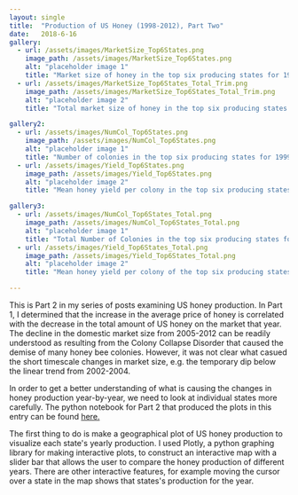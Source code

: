 ```yaml
---
layout: single
title:  "Production of US Honey (1998-2012), Part Two"
date:   2018-6-16
gallery:
  - url: /assets/images/MarketSize_Top6States.png
    image_path: /assets/images/MarketSize_Top6States.png
    alt: "placeholder image 1"
    title: "Market size of honey in the top six producing states for 1999-2012"
  - url: /assets/images/MarketSize_Top6States_Total_Trim.png
    image_path: /assets/images/MarketSize_Top6States_Total_Trim.png
    alt: "placeholder image 2"
    title: "Total market size of honey in the top six producing states for 1999-2012"

gallery2:
  - url: /assets/images/NumCol_Top6States.png
    image_path: /assets/images/NumCol_Top6States.png
    alt: "placeholder image 1"
    title: "Number of colonies in the top six producing states for 1999-2012"
  - url: /assets/images/Yield_Top6States.png
    image_path: /assets/images/Yield_Top6States.png
    alt: "placeholder image 2"
    title: "Mean honey yield per colony in the top six producing states for 1999-2012" 

gallery3:
  - url: /assets/images/NumCol_Top6States_Total.png
    image_path: /assets/images/NumCol_Top6States_Total.png
    alt: "placeholder image 1"
    title: "Total Number of Colonies in the top six producing states for 1999-2012"
  - url: /assets/images/Yield_Top6States_Total.png
    image_path: /assets/images/Yield_Top6States_Total.png
    alt: "placeholder image 2"
    title: "Mean honey yield per colony of the top six producing states for 1999-2012" 

---
```


This is Part 2 in my series of posts examining US honey production. In Part 1, I
determined that the increase in the average price of honey is correlated with the
decrease in the total amount of US honey on the market that year. The decline in the
domestic market size from 2005-2012 can be readily understood as resulting from the
Colony Collapse Disorder that caused the demise of many honey bee colonies. However,
it was not clear what casued the short timescale changes in market size, e.g. the
temporary dip below the linear trend from 2002-2004.

In order to get a better understanding of what is causing the changes in honey
production year-by-year, we need to look at individual states more carefully. The
python notebook for Part 2 that produced the plots in this entry can be found [here.](https://github.com/brandonbozek/blog_code)


  The first thing to do is make a geographical plot of US honey production to
visualize each state's yearly production. I used Plotly, a python graphing library
for making interactive plots, to construct an interactive map with a slider bar that
allows the user to compare the honey production of different years. There are other
interactive features, for example moving the cursor over a state in the map shows that
states's production for the year.

<script src="https://cdn.plot.ly/plotly-latest.min.js"></script>
<div id="82570226-57bd-460b-aaa1-da40427f77e7" style="height: 100%; width: 100%;" class="plotly-graph-div"></div><script type="text/javascript">window.PLOTLYENV=window.PLOTLYENV || {};window.PLOTLYENV.BASE_URL="https://plot.ly";Plotly.newPlot("82570226-57bd-460b-aaa1-da40427f77e7", [{"name": 1998, "colorscale": "YIOrRd", "type": "choropleth", "locations": ["AL", "AZ", "AR", "CA", "CO", "FL", "GA", "HI", "ID", "IL", "IN", "IA", "KS", "KY", "LA", "ME", "MD", "MI", "MN", "MS", "MO", "MT", "NE", "NV", "NJ", "NM", "NY", "NC", "ND", "OH", "OK", "OR", "PA", "SD", "TN", "TX", "UT", "VT", "VA", "WA", "WV", "WI", "WY"], "colorbar": {"title": "Honey Production in Pounds"}, "visible": true, "marker": {"line": {"color": "rgb(255,255,255)", "width": 2}}, "z": [1136000.0, 3300000.0, 3445000.0, 37350000.0, 1944000.0, 22540000.0, 4200000.0, 944000.0, 6000000.0, 639000.0, 828000.0, 3900000.0, 736000.0, 150000.0, 4551000.0, 260000.0, 308000.0, 6800000.0, 11060000.0, 1548000.0, 1518000.0, 14030000.0, 4480000.0, 460000.0, 539000.0, 770000.0, 5200000.0, 472000.0, 29440000.0, 1404000.0, 204000.0, 2250000.0, 1716000.0, 21375000.0, 448000.0, 7007000.0, 1740000.0, 384000.0, 296000.0, 2958000.0, 330000.0, 8099000.0, 2760000.0], "locationmode": "USA-states"}, {"name": 1999, "colorscale": "YIOrRd", "type": "choropleth", "locations": ["AL", "AZ", "AR", "CA", "CO", "FL", "GA", "HI", "ID", "IL", "IN", "IA", "KS", "KY", "LA", "ME", "MD", "MI", "MN", "MS", "MO", "MT", "NE", "NV", "NJ", "NM", "NY", "NC", "ND", "OH", "OK", "OR", "PA", "SD", "TN", "TX", "UT", "VT", "VA", "WA", "WV", "WI", "WY"], "colorbar": {"title": "Honey Production in Pounds"}, "visible": false, "marker": {"line": {"color": "rgb(255,255,255)", "width": 2}}, "z": [1156000.0, 3224000.0, 4628000.0, 27900000.0, 2052000.0, 23256000.0, 3315000.0, 640000.0, 5760000.0, 594000.0, 810000.0, 2600000.0, 871000.0, 150000.0, 5472000.0, 308000.0, 276000.0, 6205000.0, 11890000.0, 1314000.0, 1560000.0, 8540000.0, 4466000.0, 405000.0, 440000.0, 780000.0, 4830000.0, 414000.0, 26775000.0, 1480000.0, 270000.0, 2565000.0, 1680000.0, 23296000.0, 408000.0, 8748000.0, 1170000.0, 396000.0, 245000.0, 2600000.0, 234000.0, 6000000.0, 2664000.0], "locationmode": "USA-states"}, {"name": 2000, "colorscale": "YIOrRd", "type": "choropleth", "locations": ["AL", "AZ", "AR", "CA", "CO", "FL", "GA", "HI", "ID", "IL", "IN", "IA", "KS", "KY", "LA", "ME", "MD", "MI", "MN", "MS", "MO", "MT", "NE", "NV", "NJ", "NM", "NY", "NC", "ND", "OH", "OK", "OR", "PA", "SD", "TN", "TX", "UT", "VT", "VA", "WA", "WV", "WI", "WY"], "colorbar": {"title": "Honey Production in Pounds"}, "visible": false, "marker": {"line": {"color": "rgb(255,255,255)", "width": 2}}, "z": [1248000.0, 2360000.0, 4836000.0, 30800000.0, 1740000.0, 24360000.0, 3135000.0, 784000.0, 4700000.0, 488000.0, 520000.0, 2010000.0, 1020000.0, 192000.0, 4042000.0, 231000.0, 276000.0, 5400000.0, 13500000.0, 1224000.0, 1725000.0, 10912000.0, 4350000.0, 350000.0, 385000.0, 960000.0, 4640000.0, 539000.0, 34500000.0, 1170000.0, 245000.0, 2448000.0, 1125000.0, 28435000.0, 549000.0, 8295000.0, 984000.0, 413000.0, 294000.0, 2808000.0, 378000.0, 7560000.0, 3627000.0], "locationmode": "USA-states"}, {"name": 2001, "colorscale": "YIOrRd", "type": "choropleth", "locations": ["AL", "AZ", "AR", "CA", "CO", "FL", "GA", "HI", "ID", "IL", "IN", "IA", "KS", "KY", "LA", "ME", "MD", "MI", "MN", "MS", "MO", "MT", "NE", "NV", "NJ", "NM", "NY", "NC", "ND", "OH", "OK", "OR", "PA", "SC", "SD", "TN", "TX", "UT", "VT", "VA", "WA", "WV", "WI", "WY"], "colorbar": {"title": "Honey Production in Pounds"}, "visible": false, "marker": {"line": {"color": "rgb(255,255,255)", "width": 2}}, "z": [1022000.0, 2537000.0, 4900000.0, 28060000.0, 1430000.0, 22000000.0, 3135000.0, 696000.0, 4600000.0, 456000.0, 532000.0, 1683000.0, 663000.0, 312000.0, 4770000.0, 220000.0, 184000.0, 4560000.0, 10935000.0, 1122000.0, 1342000.0, 13872000.0, 2064000.0, 450000.0, 374000.0, 700000.0, 3710000.0, 572000.0, 26880000.0, 1458000.0, 188000.0, 1936000.0, 1482000.0, 280000.0, 15275000.0, 472000.0, 7663000.0, 874000.0, 567000.0, 468000.0, 2496000.0, 455000.0, 5427000.0, 2926000.0], "locationmode": "USA-states"}, {"name": 2002, "colorscale": "YIOrRd", "type": "choropleth", "locations": ["AL", "AZ", "AR", "CA", "CO", "FL", "GA", "HI", "ID", "IL", "IN", "IA", "KS", "KY", "LA", "ME", "MD", "MI", "MN", "MS", "MO", "MT", "NE", "NV", "NJ", "NM", "NY", "NC", "ND", "OH", "OK", "OR", "PA", "SC", "SD", "TN", "TX", "UT", "VT", "VA", "WA", "WV", "WI", "WY"], "colorbar": {"title": "Honey Production in Pounds"}, "visible": false, "marker": {"line": {"color": "rgb(255,255,255)", "width": 2}}, "z": [1032000.0, 2394000.0, 3960000.0, 23500000.0, 1440000.0, 20460000.0, 2600000.0, 952000.0, 5700000.0, 720000.0, 496000.0, 2310000.0, 884000.0, 270000.0, 4340000.0, 451000.0, 138000.0, 5544000.0, 8541000.0, 1404000.0, 900000.0, 8442000.0, 3225000.0, 558000.0, 440000.0, 484000.0, 5880000.0, 672000.0, 24000000.0, 1260000.0, 159000.0, 2107000.0, 1653000.0, 470000.0, 11475000.0, 488000.0, 7638000.0, 1298000.0, 623000.0, 304000.0, 2550000.0, 459000.0, 6650000.0, 2394000.0], "locationmode": "USA-states"}, {"name": 2003, "colorscale": "YIOrRd", "type": "choropleth", "locations": ["AL", "AZ", "AR", "CA", "CO", "FL", "GA", "HI", "ID", "IL", "IN", "IA", "KS", "KY", "LA", "ME", "MD", "MI", "MN", "MS", "MO", "MT", "NE", "NV", "NJ", "NM", "NY", "NC", "ND", "OH", "OK", "OR", "PA", "SC", "SD", "TN", "TX", "UT", "VT", "VA", "WA", "WV", "WI", "WY"], "colorbar": {"title": "Honey Production in Pounds"}, "visible": false, "marker": {"line": {"color": "rgb(255,255,255)", "width": 2}}, "z": [1066000.0, 2520000.0, 3000000.0, 32160000.0, 2064000.0, 14910000.0, 3380000.0, 798000.0, 4600000.0, 420000.0, 280000.0, 1888000.0, 912000.0, 240000.0, 3060000.0, 264000.0, 84000.0, 4810000.0, 9960000.0, 1449000.0, 901000.0, 9570000.0, 3330000.0, 384000.0, 190000.0, 246000.0, 4824000.0, 440000.0, 29580000.0, 750000.0, 141000.0, 2142000.0, 1350000.0, 280000.0, 15050000.0, 240000.0, 9380000.0, 1425000.0, 581000.0, 222000.0, 3248000.0, 376000.0, 5698000.0, 3159000.0], "locationmode": "USA-states"}, {"name": 2004, "colorscale": "YIOrRd", "type": "choropleth", "locations": ["AL", "AZ", "AR", "CA", "CO", "FL", "GA", "HI", "ID", "IL", "IN", "IA", "KS", "KY", "LA", "ME", "MI", "MN", "MS", "MO", "MT", "NE", "NV", "NJ", "NM", "NY", "NC", "ND", "OH", "OR", "PA", "SD", "TN", "TX", "UT", "VT", "VA", "WA", "WV", "WI", "WY"], "colorbar": {"title": "Honey Production in Pounds"}, "visible": false, "marker": {"line": {"color": "rgb(255,255,255)", "width": 2}}, "z": [1044000.0, 1760000.0, 2280000.0, 17550000.0, 1840000.0, 20090000.0, 3087000.0, 768000.0, 6300000.0, 385000.0, 413000.0, 2345000.0, 1120000.0, 280000.0, 3430000.0, 217000.0, 4355000.0, 10125000.0, 1170000.0, 656000.0, 10780000.0, 4539000.0, 770000.0, 324000.0, 352000.0, 4288000.0, 360000.0, 30420000.0, 928000.0, 2268000.0, 1620000.0, 22575000.0, 324000.0, 8816000.0, 1680000.0, 408000.0, 266000.0, 3528000.0, 495000.0, 5848000.0, 2925000.0], "locationmode": "USA-states"}, {"name": 2005, "colorscale": "YIOrRd", "type": "choropleth", "locations": ["AL", "AZ", "AR", "CA", "CO", "FL", "GA", "HI", "ID", "IL", "IN", "IA", "KS", "KY", "LA", "ME", "MI", "MN", "MS", "MO", "MT", "NE", "NV", "NJ", "NM", "NY", "NC", "ND", "OH", "OR", "PA", "SD", "TN", "TX", "UT", "VT", "VA", "WA", "WV", "WI", "WY"], "colorbar": {"title": "Honey Production in Pounds"}, "visible": false, "marker": {"line": {"color": "rgb(255,255,255)", "width": 2}}, "z": [858000.0, 1800000.0, 2484000.0, 30000000.0, 1960000.0, 13760000.0, 2891000.0, 1179000.0, 3515000.0, 680000.0, 512000.0, 2464000.0, 800000.0, 250000.0, 3395000.0, 208000.0, 4420000.0, 8880000.0, 1280000.0, 750000.0, 8710000.0, 2720000.0, 552000.0, 384000.0, 343000.0, 4307000.0, 540000.0, 33670000.0, 1035000.0, 1638000.0, 1568000.0, 17380000.0, 385000.0, 5964000.0, 1080000.0, 546000.0, 296000.0, 2805000.0, 408000.0, 5312000.0, 2240000.0], "locationmode": "USA-states"}, {"name": 2006, "colorscale": "YIOrRd", "type": "choropleth", "locations": ["AL", "AZ", "AR", "CA", "CO", "FL", "GA", "HI", "ID", "IL", "IN", "IA", "KS", "KY", "LA", "ME", "MI", "MN", "MS", "MO", "MT", "NE", "NV", "NJ", "NM", "NY", "NC", "ND", "OH", "OR", "PA", "SD", "TN", "TX", "UT", "VT", "VA", "WA", "WV", "WI", "WY"], "colorbar": {"title": "Honey Production in Pounds"}, "visible": false, "marker": {"line": {"color": "rgb(255,255,255)", "width": 2}}, "z": [792000.0, 1950000.0, 2432000.0, 19760000.0, 2700000.0, 13770000.0, 4662000.0, 930000.0, 4180000.0, 660000.0, 378000.0, 2184000.0, 770000.0, 280000.0, 2700000.0, 253000.0, 3960000.0, 10000000.0, 1372000.0, 690000.0, 10428000.0, 3431000.0, 333000.0, 324000.0, 336000.0, 3712000.0, 500000.0, 25900000.0, 784000.0, 2208000.0, 1120000.0, 10575000.0, 385000.0, 5740000.0, 1300000.0, 336000.0, 336000.0, 2548000.0, 252000.0, 5952000.0, 3315000.0], "locationmode": "USA-states"}, {"name": 2007, "colorscale": "YIOrRd", "type": "choropleth", "locations": ["AL", "AZ", "AR", "CA", "CO", "FL", "GA", "HI", "ID", "IL", "IN", "IA", "KS", "KY", "LA", "ME", "MI", "MN", "MS", "MO", "MT", "NE", "NV", "NJ", "NM", "NY", "NC", "ND", "OH", "OR", "PA", "SD", "TN", "TX", "UT", "VT", "VA", "WA", "WV", "WI", "WY"], "colorbar": {"title": "Honey Production in Pounds"}, "visible": false, "marker": {"line": {"color": "rgb(255,255,255)", "width": 2}}, "z": [616000.0, 1920000.0, 2240000.0, 13600000.0, 1581000.0, 11360000.0, 3480000.0, 920000.0, 3772000.0, 567000.0, 424000.0, 2106000.0, 560000.0, 244000.0, 2581000.0, 234000.0, 4608000.0, 8840000.0, 1380000.0, 644000.0, 9180000.0, 2205000.0, 280000.0, 513000.0, 354000.0, 3021000.0, 540000.0, 31080000.0, 854000.0, 1978000.0, 1050000.0, 13260000.0, 455000.0, 8610000.0, 1176000.0, 320000.0, 276000.0, 2024000.0, 288000.0, 5040000.0, 3440000.0], "locationmode": "USA-states"}, {"name": 2008, "colorscale": "YIOrRd", "type": "choropleth", "locations": ["AL", "AZ", "AR", "CA", "CO", "FL", "GA", "HI", "ID", "IL", "IN", "IA", "KS", "KY", "LA", "ME", "MI", "MN", "MS", "MO", "MT", "NE", "NV", "NJ", "NM", "NY", "NC", "ND", "OH", "OR", "PA", "SD", "TN", "TX", "UT", "VT", "VA", "WA", "WV", "WI", "WY"], "colorbar": {"title": "Honey Production in Pounds"}, "visible": false, "marker": {"line": {"color": "rgb(255,255,255)", "width": 2}}, "z": [594000.0, 1600000.0, 2100000.0, 18360000.0, 1215000.0, 11850000.0, 4615000.0, 900000.0, 3600000.0, 448000.0, 469000.0, 1488000.0, 610000.0, 156000.0, 3080000.0, 294000.0, 5183000.0, 9516000.0, 1372000.0, 583000.0, 9380000.0, 2412000.0, 290000.0, 360000.0, 288000.0, 3500000.0, 624000.0, 36000000.0, 742000.0, 2150000.0, 1104000.0, 21375000.0, 427000.0, 4928000.0, 1344000.0, 330000.0, 252000.0, 2156000.0, 258000.0, 4640000.0, 2379000.0], "locationmode": "USA-states"}, {"name": 2009, "colorscale": "YIOrRd", "type": "choropleth", "locations": ["AL", "AZ", "AR", "CA", "CO", "FL", "GA", "HI", "ID", "IL", "IN", "IA", "KS", "KY", "LA", "ME", "MI", "MN", "MS", "MO", "MT", "NE", "NJ", "NM", "NY", "NC", "ND", "OH", "OR", "PA", "SD", "TN", "TX", "UT", "VT", "VA", "WA", "WV", "WI", "WY"], "colorbar": {"title": "Honey Production in Pounds"}, "visible": false, "marker": {"line": {"color": "rgb(255,255,255)", "width": 2}}, "z": [450000.0, 1040000.0, 1368000.0, 11715000.0, 1484000.0, 11560000.0, 2665000.0, 950000.0, 4738000.0, 272000.0, 288000.0, 1092000.0, 567000.0, 175000.0, 3811000.0, 300000.0, 3960000.0, 7930000.0, 1456000.0, 517000.0, 10220000.0, 2688000.0, 352000.0, 420000.0, 2925000.0, 495000.0, 34650000.0, 550000.0, 1870000.0, 840000.0, 17820000.0, 357000.0, 5607000.0, 988000.0, 245000.0, 234000.0, 2728000.0, 185000.0, 3780000.0, 1776000.0], "locationmode": "USA-states"}, {"name": 2010, "colorscale": "YIOrRd", "type": "choropleth", "locations": ["AL", "AZ", "AR", "CA", "CO", "FL", "GA", "HI", "ID", "IL", "IN", "IA", "KS", "KY", "LA", "ME", "MI", "MN", "MS", "MO", "MT", "NE", "NJ", "NM", "NY", "NC", "ND", "OH", "OR", "PA", "SD", "TN", "TX", "UT", "VT", "VA", "WA", "WV", "WI", "WY"], "colorbar": {"title": "Honey Production in Pounds"}, "visible": false, "marker": {"line": {"color": "rgb(255,255,255)", "width": 2}}, "z": [486000.0, 1848000.0, 1500000.0, 27470000.0, 1904000.0, 13800000.0, 2530000.0, 770000.0, 2619000.0, 369000.0, 430000.0, 1323000.0, 468000.0, 335000.0, 2880000.0, 205000.0, 4118000.0, 8448000.0, 1568000.0, 572000.0, 11618000.0, 2255000.0, 455000.0, 462000.0, 2880000.0, 598000.0, 46410000.0, 1116000.0, 2301000.0, 1110000.0, 15370000.0, 504000.0, 7200000.0, 780000.0, 260000.0, 185000.0, 2627000.0, 200000.0, 4096000.0, 1224000.0], "locationmode": "USA-states"}, {"name": 2011, "colorscale": "YIOrRd", "type": "choropleth", "locations": ["AL", "AZ", "AR", "CA", "CO", "FL", "GA", "HI", "ID", "IL", "IN", "IA", "KS", "KY", "LA", "ME", "MI", "MN", "MS", "MO", "MT", "NE", "NJ", "NM", "NY", "NC", "ND", "OH", "OR", "PA", "SD", "TN", "TX", "UT", "VT", "VA", "WA", "WV", "WI", "WY"], "colorbar": {"title": "Honey Production in Pounds"}, "visible": false, "marker": {"line": {"color": "rgb(255,255,255)", "width": 2}}, "z": [450000.0, 1219000.0, 1408000.0, 17760000.0, 1705000.0, 10980000.0, 2795000.0, 666000.0, 3132000.0, 350000.0, 408000.0, 1550000.0, 308000.0, 156000.0, 2772000.0, 120000.0, 4736000.0, 6360000.0, 2070000.0, 344000.0, 13340000.0, 2419000.0, 451000.0, 392000.0, 2744000.0, 868000.0, 32660000.0, 990000.0, 2040000.0, 1056000.0, 16500000.0, 308000.0, 4524000.0, 897000.0, 172000.0, 160000.0, 2698000.0, 212000.0, 3591000.0, 1890000.0], "locationmode": "USA-states"}, {"name": 2012, "colorscale": "YIOrRd", "type": "choropleth", "locations": ["AL", "AZ", "AR", "CA", "CO", "FL", "GA", "HI", "ID", "IL", "IN", "IA", "KS", "KY", "LA", "ME", "MI", "MN", "MS", "MO", "MT", "NE", "NJ", "NM", "NY", "NC", "ND", "OH", "OR", "PA", "SD", "TN", "TX", "UT", "VT", "VA", "WA", "WV", "WI", "WY"], "colorbar": {"title": "Honey Production in Pounds"}, "visible": false, "marker": {"line": {"color": "rgb(255,255,255)", "width": 2}}, "z": [432000.0, 1012000.0, 1575000.0, 11550000.0, 1200000.0, 12352000.0, 3009000.0, 750000.0, 2944000.0, 427000.0, 472000.0, 2257000.0, 330000.0, 255000.0, 3526000.0, 136000.0, 4161000.0, 8375000.0, 2124000.0, 371000.0, 7540000.0, 2795000.0, 462000.0, 260000.0, 2601000.0, 507000.0, 33120000.0, 1080000.0, 1920000.0, 960000.0, 16380000.0, 366000.0, 4784000.0, 950000.0, 240000.0, 164000.0, 2542000.0, 288000.0, 4140000.0, 2550000.0], "locationmode": "USA-states"}], {"sliders": [{"active": 10, "pad": {"t": 0}, "currentvalue": {"prefix": "Year: "}, "steps": [{"args": ["visible", [true, false, false, false, false, false, false, false, false, false, false, false, false, false, false]], "method": "restyle", "label": 1998}, {"args": ["visible", [false, true, false, false, false, false, false, false, false, false, false, false, false, false, false]], "method": "restyle", "label": 1999}, {"args": ["visible", [false, false, true, false, false, false, false, false, false, false, false, false, false, false, false]], "method": "restyle", "label": 2000}, {"args": ["visible", [false, false, false, true, false, false, false, false, false, false, false, false, false, false, false]], "method": "restyle", "label": 2001}, {"args": ["visible", [false, false, false, false, true, false, false, false, false, false, false, false, false, false, false]], "method": "restyle", "label": 2002}, {"args": ["visible", [false, false, false, false, false, true, false, false, false, false, false, false, false, false, false]], "method": "restyle", "label": 2003}, {"args": ["visible", [false, false, false, false, false, false, true, false, false, false, false, false, false, false, false]], "method": "restyle", "label": 2004}, {"args": ["visible", [false, false, false, false, false, false, false, true, false, false, false, false, false, false, false]], "method": "restyle", "label": 2005}, {"args": ["visible", [false, false, false, false, false, false, false, false, true, false, false, false, false, false, false]], "method": "restyle", "label": 2006}, {"args": ["visible", [false, false, false, false, false, false, false, false, false, true, false, false, false, false, false]], "method": "restyle", "label": 2007}, {"args": ["visible", [false, false, false, false, false, false, false, false, false, false, true, false, false, false, false]], "method": "restyle", "label": 2008}, {"args": ["visible", [false, false, false, false, false, false, false, false, false, false, false, true, false, false, false]], "method": "restyle", "label": 2009}, {"args": ["visible", [false, false, false, false, false, false, false, false, false, false, false, false, true, false, false]], "method": "restyle", "label": 2010}, {"args": ["visible", [false, false, false, false, false, false, false, false, false, false, false, false, false, true, false]], "method": "restyle", "label": 2011}, {"args": ["visible", [false, false, false, false, false, false, false, false, false, false, false, false, false, false, true]], "method": "restyle", "label": 2012}]}], "geo": {"showlakes": true, "scope": "usa", "lakecolor": "rgb(85,173,240)"}, "title": "Honey Production (per year)"}, {"linkText": "Export to plot.ly", "showLink": true})</script>

<br />

  The plot above shows that a handful of the same states are far outpacing the rest
of the country in terms of production. There are several states that are not
included in the dataset, like Alaska, because those states do not disclose data for
individual operations. The honey production of these states is lumped together in
the annual Department Of Agriculture’s National Agricultural Statistics Service
Annual Honey Report, but the total is small and can be safely ignored for this
analysis as it will not impact any of the final conclusions. One other thing to
note: several states only produce honey for a portion of the time, such as Oklahoma
which only produced honey from 1998-2003. I'll explore this further, later on in
this post. 

In order to more easily examine the relative production of honey by each state and
identify the largest producers, I made two interactive bar plots using the Plotly
package. To do this, I created a pivot table of each state's total production per
year in order to make the sorting of the data a little simpler when constructing
these bar plots. The interested reader can refer to the code to see how that was
done. Useful tip for exploring Plotly bar charts: double-clicking a year in the
legend will remove the graphs from all other years.  

<script src="https://cdn.plot.ly/plotly-latest.min.js"></script>
<div id="44a9c8ed-8591-4229-a5a4-e6386be77958" style="height: 100%; width: 100%;" class="plotly-graph-div"></div><script type="text/javascript">window.PLOTLYENV=window.PLOTLYENV || {};window.PLOTLYENV.BASE_URL="https://plot.ly";Plotly.newPlot("44a9c8ed-8591-4229-a5a4-e6386be77958", [{"name": "1998", "text": "", "y": ["ND", "CA", "SD", "FL", "MT", "MN", "TX", "WI", "MI", "ID", "NY", "LA", "GA", "NE", "AR", "WA", "WY", "OR", "IA", "AZ", "CO", "MS", "PA", "UT", "OH", "MO", "HI", "AL", "KS", "NC", "IL", "IN", "NM", "TN", "NJ", "VT", "NV", "WV", "VA", "ME", "KY", "MD", "OK", "SC"], "marker": {"color": "rgba(255, 153, 51, 0.6)", "line": {"color": "rgba(255, 153, 51, 1.0)", "width": 1}}, "x": [29440000.0, 37350000.0, 21375000.0, 22540000.0, 14030000.0, 11060000.0, 7007000.0, 8099000.0, 6800000.0, 6000000.0, 5200000.0, 4551000.0, 4200000.0, 4480000.0, 3445000.0, 2958000.0, 2760000.0, 2250000.0, 3900000.0, 3300000.0, 1944000.0, 1548000.0, 1716000.0, 1740000.0, 1404000.0, 1518000.0, 944000.0, 1136000.0, 736000.0, 472000.0, 639000.0, 828000.0, 770000.0, 448000.0, 539000.0, 384000.0, 460000.0, 330000.0, 296000.0, 260000.0, 150000.0, 308000.0, 204000.0, ""], "type": "bar", "orientation": "h"}, {"name": "1999", "text": "", "y": ["ND", "CA", "SD", "FL", "MT", "MN", "TX", "WI", "MI", "ID", "NY", "LA", "GA", "NE", "AR", "WA", "WY", "OR", "IA", "AZ", "CO", "MS", "PA", "UT", "OH", "MO", "HI", "AL", "KS", "NC", "IL", "IN", "NM", "TN", "NJ", "VT", "NV", "WV", "VA", "ME", "KY", "MD", "OK", "SC"], "marker": {"color": "rgba(55, 128, 191, 0.6)", "line": {"color": "rgba(55, 128, 191, 1.0)", "width": 1}}, "x": [26775000.0, 27900000.0, 23296000.0, 23256000.0, 8540000.0, 11890000.0, 8748000.0, 6000000.0, 6205000.0, 5760000.0, 4830000.0, 5472000.0, 3315000.0, 4466000.0, 4628000.0, 2600000.0, 2664000.0, 2565000.0, 2600000.0, 3224000.0, 2052000.0, 1314000.0, 1680000.0, 1170000.0, 1480000.0, 1560000.0, 640000.0, 1156000.0, 871000.0, 414000.0, 594000.0, 810000.0, 780000.0, 408000.0, 440000.0, 396000.0, 405000.0, 234000.0, 245000.0, 308000.0, 150000.0, 276000.0, 270000.0, ""], "type": "bar", "orientation": "h"}, {"name": "2000", "text": "", "y": ["ND", "CA", "SD", "FL", "MT", "MN", "TX", "WI", "MI", "ID", "NY", "LA", "GA", "NE", "AR", "WA", "WY", "OR", "IA", "AZ", "CO", "MS", "PA", "UT", "OH", "MO", "HI", "AL", "KS", "NC", "IL", "IN", "NM", "TN", "NJ", "VT", "NV", "WV", "VA", "ME", "KY", "MD", "OK", "SC"], "marker": {"color": "rgba(50, 171, 96, 0.6)", "line": {"color": "rgba(50, 171, 96, 1.0)", "width": 1}}, "x": [34500000.0, 30800000.0, 28435000.0, 24360000.0, 10912000.0, 13500000.0, 8295000.0, 7560000.0, 5400000.0, 4700000.0, 4640000.0, 4042000.0, 3135000.0, 4350000.0, 4836000.0, 2808000.0, 3627000.0, 2448000.0, 2010000.0, 2360000.0, 1740000.0, 1224000.0, 1125000.0, 984000.0, 1170000.0, 1725000.0, 784000.0, 1248000.0, 1020000.0, 539000.0, 488000.0, 520000.0, 960000.0, 549000.0, 385000.0, 413000.0, 350000.0, 378000.0, 294000.0, 231000.0, 192000.0, 276000.0, 245000.0, ""], "type": "bar", "orientation": "h"}, {"name": "2001", "text": "", "y": ["ND", "CA", "SD", "FL", "MT", "MN", "TX", "WI", "MI", "ID", "NY", "LA", "GA", "NE", "AR", "WA", "WY", "OR", "IA", "AZ", "CO", "MS", "PA", "UT", "OH", "MO", "HI", "AL", "KS", "NC", "IL", "IN", "NM", "TN", "NJ", "VT", "NV", "WV", "VA", "ME", "KY", "MD", "OK", "SC"], "marker": {"color": "rgba(128, 0, 128, 0.6)", "line": {"color": "rgba(128, 0, 128, 1.0)", "width": 1}}, "x": [26880000.0, 28060000.0, 15275000.0, 22000000.0, 13872000.0, 10935000.0, 7663000.0, 5427000.0, 4560000.0, 4600000.0, 3710000.0, 4770000.0, 3135000.0, 2064000.0, 4900000.0, 2496000.0, 2926000.0, 1936000.0, 1683000.0, 2537000.0, 1430000.0, 1122000.0, 1482000.0, 874000.0, 1458000.0, 1342000.0, 696000.0, 1022000.0, 663000.0, 572000.0, 456000.0, 532000.0, 700000.0, 472000.0, 374000.0, 567000.0, 450000.0, 455000.0, 468000.0, 220000.0, 312000.0, 184000.0, 188000.0, 280000.0], "type": "bar", "orientation": "h"}, {"name": "2002", "text": "", "y": ["ND", "CA", "SD", "FL", "MT", "MN", "TX", "WI", "MI", "ID", "NY", "LA", "GA", "NE", "AR", "WA", "WY", "OR", "IA", "AZ", "CO", "MS", "PA", "UT", "OH", "MO", "HI", "AL", "KS", "NC", "IL", "IN", "NM", "TN", "NJ", "VT", "NV", "WV", "VA", "ME", "KY", "MD", "OK", "SC"], "marker": {"color": "rgba(219, 64, 82, 0.6)", "line": {"color": "rgba(219, 64, 82, 1.0)", "width": 1}}, "x": [24000000.0, 23500000.0, 11475000.0, 20460000.0, 8442000.0, 8541000.0, 7638000.0, 6650000.0, 5544000.0, 5700000.0, 5880000.0, 4340000.0, 2600000.0, 3225000.0, 3960000.0, 2550000.0, 2394000.0, 2107000.0, 2310000.0, 2394000.0, 1440000.0, 1404000.0, 1653000.0, 1298000.0, 1260000.0, 900000.0, 952000.0, 1032000.0, 884000.0, 672000.0, 720000.0, 496000.0, 484000.0, 488000.0, 440000.0, 623000.0, 558000.0, 459000.0, 304000.0, 451000.0, 270000.0, 138000.0, 159000.0, 470000.0], "type": "bar", "orientation": "h"}, {"name": "2003", "text": "", "y": ["ND", "CA", "SD", "FL", "MT", "MN", "TX", "WI", "MI", "ID", "NY", "LA", "GA", "NE", "AR", "WA", "WY", "OR", "IA", "AZ", "CO", "MS", "PA", "UT", "OH", "MO", "HI", "AL", "KS", "NC", "IL", "IN", "NM", "TN", "NJ", "VT", "NV", "WV", "VA", "ME", "KY", "MD", "OK", "SC"], "marker": {"color": "rgba(0, 128, 128, 0.6)", "line": {"color": "rgba(0, 128, 128, 1.0)", "width": 1}}, "x": [29580000.0, 32160000.0, 15050000.0, 14910000.0, 9570000.0, 9960000.0, 9380000.0, 5698000.0, 4810000.0, 4600000.0, 4824000.0, 3060000.0, 3380000.0, 3330000.0, 3000000.0, 3248000.0, 3159000.0, 2142000.0, 1888000.0, 2520000.0, 2064000.0, 1449000.0, 1350000.0, 1425000.0, 750000.0, 901000.0, 798000.0, 1066000.0, 912000.0, 440000.0, 420000.0, 280000.0, 246000.0, 240000.0, 190000.0, 581000.0, 384000.0, 376000.0, 222000.0, 264000.0, 240000.0, 84000.0, 141000.0, 280000.0], "type": "bar", "orientation": "h"}, {"name": "2004", "text": "", "y": ["ND", "CA", "SD", "FL", "MT", "MN", "TX", "WI", "MI", "ID", "NY", "LA", "GA", "NE", "AR", "WA", "WY", "OR", "IA", "AZ", "CO", "MS", "PA", "UT", "OH", "MO", "HI", "AL", "KS", "NC", "IL", "IN", "NM", "TN", "NJ", "VT", "NV", "WV", "VA", "ME", "KY", "MD", "OK", "SC"], "marker": {"color": "rgba(255, 255, 51, 0.6)", "line": {"color": "rgba(255, 255, 51, 1.0)", "width": 1}}, "x": [30420000.0, 17550000.0, 22575000.0, 20090000.0, 10780000.0, 10125000.0, 8816000.0, 5848000.0, 4355000.0, 6300000.0, 4288000.0, 3430000.0, 3087000.0, 4539000.0, 2280000.0, 3528000.0, 2925000.0, 2268000.0, 2345000.0, 1760000.0, 1840000.0, 1170000.0, 1620000.0, 1680000.0, 928000.0, 656000.0, 768000.0, 1044000.0, 1120000.0, 360000.0, 385000.0, 413000.0, 352000.0, 324000.0, 324000.0, 408000.0, 770000.0, 495000.0, 266000.0, 217000.0, 280000.0, "", "", ""], "type": "bar", "orientation": "h"}, {"name": "2005", "text": "", "y": ["ND", "CA", "SD", "FL", "MT", "MN", "TX", "WI", "MI", "ID", "NY", "LA", "GA", "NE", "AR", "WA", "WY", "OR", "IA", "AZ", "CO", "MS", "PA", "UT", "OH", "MO", "HI", "AL", "KS", "NC", "IL", "IN", "NM", "TN", "NJ", "VT", "NV", "WV", "VA", "ME", "KY", "MD", "OK", "SC"], "marker": {"color": "rgba(128, 128, 0, 0.6)", "line": {"color": "rgba(128, 128, 0, 1.0)", "width": 1}}, "x": [33670000.0, 30000000.0, 17380000.0, 13760000.0, 8710000.0, 8880000.0, 5964000.0, 5312000.0, 4420000.0, 3515000.0, 4307000.0, 3395000.0, 2891000.0, 2720000.0, 2484000.0, 2805000.0, 2240000.0, 1638000.0, 2464000.0, 1800000.0, 1960000.0, 1280000.0, 1568000.0, 1080000.0, 1035000.0, 750000.0, 1179000.0, 858000.0, 800000.0, 540000.0, 680000.0, 512000.0, 343000.0, 385000.0, 384000.0, 546000.0, 552000.0, 408000.0, 296000.0, 208000.0, 250000.0, "", "", ""], "type": "bar", "orientation": "h"}, {"name": "2006", "text": "", "y": ["ND", "CA", "SD", "FL", "MT", "MN", "TX", "WI", "MI", "ID", "NY", "LA", "GA", "NE", "AR", "WA", "WY", "OR", "IA", "AZ", "CO", "MS", "PA", "UT", "OH", "MO", "HI", "AL", "KS", "NC", "IL", "IN", "NM", "TN", "NJ", "VT", "NV", "WV", "VA", "ME", "KY", "MD", "OK", "SC"], "marker": {"color": "rgba(251, 128, 114, 0.6)", "line": {"color": "rgba(251, 128, 114, 1.0)", "width": 1}}, "x": [25900000.0, 19760000.0, 10575000.0, 13770000.0, 10428000.0, 10000000.0, 5740000.0, 5952000.0, 3960000.0, 4180000.0, 3712000.0, 2700000.0, 4662000.0, 3431000.0, 2432000.0, 2548000.0, 3315000.0, 2208000.0, 2184000.0, 1950000.0, 2700000.0, 1372000.0, 1120000.0, 1300000.0, 784000.0, 690000.0, 930000.0, 792000.0, 770000.0, 500000.0, 660000.0, 378000.0, 336000.0, 385000.0, 324000.0, 336000.0, 333000.0, 252000.0, 336000.0, 253000.0, 280000.0, "", "", ""], "type": "bar", "orientation": "h"}, {"name": "2007", "text": "", "y": ["ND", "CA", "SD", "FL", "MT", "MN", "TX", "WI", "MI", "ID", "NY", "LA", "GA", "NE", "AR", "WA", "WY", "OR", "IA", "AZ", "CO", "MS", "PA", "UT", "OH", "MO", "HI", "AL", "KS", "NC", "IL", "IN", "NM", "TN", "NJ", "VT", "NV", "WV", "VA", "ME", "KY", "MD", "OK", "SC"], "marker": {"color": "rgba(128, 177, 211, 0.6)", "line": {"color": "rgba(128, 177, 211, 1.0)", "width": 1}}, "x": [31080000.0, 13600000.0, 13260000.0, 11360000.0, 9180000.0, 8840000.0, 8610000.0, 5040000.0, 4608000.0, 3772000.0, 3021000.0, 2581000.0, 3480000.0, 2205000.0, 2240000.0, 2024000.0, 3440000.0, 1978000.0, 2106000.0, 1920000.0, 1581000.0, 1380000.0, 1050000.0, 1176000.0, 854000.0, 644000.0, 920000.0, 616000.0, 560000.0, 540000.0, 567000.0, 424000.0, 354000.0, 455000.0, 513000.0, 320000.0, 280000.0, 288000.0, 276000.0, 234000.0, 244000.0, "", "", ""], "type": "bar", "orientation": "h"}, {"name": "2008", "text": "", "y": ["ND", "CA", "SD", "FL", "MT", "MN", "TX", "WI", "MI", "ID", "NY", "LA", "GA", "NE", "AR", "WA", "WY", "OR", "IA", "AZ", "CO", "MS", "PA", "UT", "OH", "MO", "HI", "AL", "KS", "NC", "IL", "IN", "NM", "TN", "NJ", "VT", "NV", "WV", "VA", "ME", "KY", "MD", "OK", "SC"], "marker": {"color": "rgba(128, 177, 211, 0.6)", "line": {"color": "rgba(128, 177, 211, 0.89999999999999991)", "width": 1}}, "x": [36000000.0, 18360000.0, 21375000.0, 11850000.0, 9380000.0, 9516000.0, 4928000.0, 4640000.0, 5183000.0, 3600000.0, 3500000.0, 3080000.0, 4615000.0, 2412000.0, 2100000.0, 2156000.0, 2379000.0, 2150000.0, 1488000.0, 1600000.0, 1215000.0, 1372000.0, 1104000.0, 1344000.0, 742000.0, 583000.0, 900000.0, 594000.0, 610000.0, 624000.0, 448000.0, 469000.0, 288000.0, 427000.0, 360000.0, 330000.0, 290000.0, 258000.0, 252000.0, 294000.0, 156000.0, "", "", ""], "type": "bar", "orientation": "h"}, {"name": "2009", "text": "", "y": ["ND", "CA", "SD", "FL", "MT", "MN", "TX", "WI", "MI", "ID", "NY", "LA", "GA", "NE", "AR", "WA", "WY", "OR", "IA", "AZ", "CO", "MS", "PA", "UT", "OH", "MO", "HI", "AL", "KS", "NC", "IL", "IN", "NM", "TN", "NJ", "VT", "NV", "WV", "VA", "ME", "KY", "MD", "OK", "SC"], "marker": {"color": "rgba(255, 153, 51, 0.6)", "line": {"color": "rgba(255, 153, 51, 0.89999999999999991)", "width": 1}}, "x": [34650000.0, 11715000.0, 17820000.0, 11560000.0, 10220000.0, 7930000.0, 5607000.0, 3780000.0, 3960000.0, 4738000.0, 2925000.0, 3811000.0, 2665000.0, 2688000.0, 1368000.0, 2728000.0, 1776000.0, 1870000.0, 1092000.0, 1040000.0, 1484000.0, 1456000.0, 840000.0, 988000.0, 550000.0, 517000.0, 950000.0, 450000.0, 567000.0, 495000.0, 272000.0, 288000.0, 420000.0, 357000.0, 352000.0, 245000.0, "", 185000.0, 234000.0, 300000.0, 175000.0, "", "", ""], "type": "bar", "orientation": "h"}, {"name": "2010", "text": "", "y": ["ND", "CA", "SD", "FL", "MT", "MN", "TX", "WI", "MI", "ID", "NY", "LA", "GA", "NE", "AR", "WA", "WY", "OR", "IA", "AZ", "CO", "MS", "PA", "UT", "OH", "MO", "HI", "AL", "KS", "NC", "IL", "IN", "NM", "TN", "NJ", "VT", "NV", "WV", "VA", "ME", "KY", "MD", "OK", "SC"], "marker": {"color": "rgba(55, 128, 191, 0.6)", "line": {"color": "rgba(55, 128, 191, 0.89999999999999991)", "width": 1}}, "x": [46410000.0, 27470000.0, 15370000.0, 13800000.0, 11618000.0, 8448000.0, 7200000.0, 4096000.0, 4118000.0, 2619000.0, 2880000.0, 2880000.0, 2530000.0, 2255000.0, 1500000.0, 2627000.0, 1224000.0, 2301000.0, 1323000.0, 1848000.0, 1904000.0, 1568000.0, 1110000.0, 780000.0, 1116000.0, 572000.0, 770000.0, 486000.0, 468000.0, 598000.0, 369000.0, 430000.0, 462000.0, 504000.0, 455000.0, 260000.0, "", 200000.0, 185000.0, 205000.0, 335000.0, "", "", ""], "type": "bar", "orientation": "h"}, {"name": "2011", "text": "", "y": ["ND", "CA", "SD", "FL", "MT", "MN", "TX", "WI", "MI", "ID", "NY", "LA", "GA", "NE", "AR", "WA", "WY", "OR", "IA", "AZ", "CO", "MS", "PA", "UT", "OH", "MO", "HI", "AL", "KS", "NC", "IL", "IN", "NM", "TN", "NJ", "VT", "NV", "WV", "VA", "ME", "KY", "MD", "OK", "SC"], "marker": {"color": "rgba(50, 171, 96, 0.6)", "line": {"color": "rgba(50, 171, 96, 0.89999999999999991)", "width": 1}}, "x": [32660000.0, 17760000.0, 16500000.0, 10980000.0, 13340000.0, 6360000.0, 4524000.0, 3591000.0, 4736000.0, 3132000.0, 2744000.0, 2772000.0, 2795000.0, 2419000.0, 1408000.0, 2698000.0, 1890000.0, 2040000.0, 1550000.0, 1219000.0, 1705000.0, 2070000.0, 1056000.0, 897000.0, 990000.0, 344000.0, 666000.0, 450000.0, 308000.0, 868000.0, 350000.0, 408000.0, 392000.0, 308000.0, 451000.0, 172000.0, "", 212000.0, 160000.0, 120000.0, 156000.0, "", "", ""], "type": "bar", "orientation": "h"}, {"name": "2012", "text": "", "y": ["ND", "CA", "SD", "FL", "MT", "MN", "TX", "WI", "MI", "ID", "NY", "LA", "GA", "NE", "AR", "WA", "WY", "OR", "IA", "AZ", "CO", "MS", "PA", "UT", "OH", "MO", "HI", "AL", "KS", "NC", "IL", "IN", "NM", "TN", "NJ", "VT", "NV", "WV", "VA", "ME", "KY", "MD", "OK", "SC"], "marker": {"color": "rgba(128, 0, 128, 0.6)", "line": {"color": "rgba(128, 0, 128, 0.89999999999999991)", "width": 1}}, "x": [33120000.0, 11550000.0, 16380000.0, 12352000.0, 7540000.0, 8375000.0, 4784000.0, 4140000.0, 4161000.0, 2944000.0, 2601000.0, 3526000.0, 3009000.0, 2795000.0, 1575000.0, 2542000.0, 2550000.0, 1920000.0, 2257000.0, 1012000.0, 1200000.0, 2124000.0, 960000.0, 950000.0, 1080000.0, 371000.0, 750000.0, 432000.0, 330000.0, 507000.0, 427000.0, 472000.0, 260000.0, 366000.0, 462000.0, 240000.0, "", 288000.0, 164000.0, 136000.0, 255000.0, "", "", ""], "type": "bar", "orientation": "h"}], {"barmode": "stack", "paper_bgcolor": "#F5F6F9", "plot_bgcolor": "#F5F6F9", "title": "Annual Honey Production by State", "xaxis1": {"tickfont": {"color": "#4D5663"}, "title": "Honey Production in pounds", "showgrid": true, "zerolinecolor": "#E1E5ED", "gridcolor": "#E1E5ED", "titlefont": {"color": "#4D5663"}}, "yaxis1": {"tickfont": {"color": "#4D5663"}, "title": "State", "showgrid": true, "zerolinecolor": "#E1E5ED", "gridcolor": "#E1E5ED", "titlefont": {"color": "#4D5663"}}, "titlefont": {"color": "#4D5663"}, "legend": {"bgcolor": "#F5F6F9", "font": {"color": "#4D5663"}, "traceorder": "normal"}}, {"linkText": "Export to plot.ly", "showLink": true})</script>

<br />

  By toggling the plot above to only show the years 1998 and 2012, it is easy to
identify which states are responsible for the majority of honey produced each year.
While the individual rankings vary, each year the top six states are the same: California,
North Dakota, South Dakota, Florida, Montana, and Minnesota. These six states make-up 55-70% of US honey production each
year. The following bar plot clearly illustrates that point if only those six states
are shown by toggling the states below MN off. However, the interactive plot allows for further exploration for the
interested reader.

I was curious as to why honey production is so concentrated in so few places in the country. After a
small search, I found that these six states have major crops that
require pollination by bees each season. In some cases bees are transported from
one state to another and pollinate crops in multiple states. 

<br />

<script src="https://cdn.plot.ly/plotly-latest.min.js"></script>
<div id="c2cf43dc-8f80-4882-ac5f-87d221931d62" style="height: 100%; width: 100%;" class="plotly-graph-div"></div><script type="text/javascript">window.PLOTLYENV=window.PLOTLYENV || {};window.PLOTLYENV.BASE_URL="https://plot.ly";Plotly.newPlot("c2cf43dc-8f80-4882-ac5f-87d221931d62", [{"name": "ND", "text": "", "y": [1998, 1999, 2000, 2001, 2002, 2003, 2004, 2005, 2006, 2007, 2008, 2009, 2010, 2011, 2012], "marker": {"color": "rgba(255, 153, 51, 0.6)", "line": {"color": "rgba(255, 153, 51, 1.0)", "width": 1}}, "x": [0.1341113981022144, 0.1322960466828403, 0.1571338780641106, 0.1447121907099942, 0.14013371091583218, 0.16309022340824383, 0.16647603828620525, 0.19354022843150218, 0.16792230189706817, 0.21053915093381023, 0.2208968411751712, 0.23885350318471338, 0.2647552112451082, 0.22187349270725062, 0.2350486491089868], "type": "bar", "orientation": "h"}, {"name": "CA", "text": "", "y": [1998, 1999, 2000, 2001, 2002, 2003, 2004, 2005, 2006, 2007, 2008, 2009, 2010, 2011, 2012], "marker": {"color": "rgba(55, 128, 191, 0.6)", "line": {"color": "rgba(55, 128, 191, 1.0)", "width": 1}}, "x": [0.1701447255135091, 0.13785470410648906, 0.14028183896737992, 0.1510648836057454, 0.13721425860508568, 0.17731513133228943, 0.09604386824204149, 0.1724445159769844, 0.12811369442031148, 0.09212781379343048, 0.1126573889993373, 0.08075523202911739, 0.15670815886453615, 0.1206513542706911, 0.0819689582490579], "type": "bar", "orientation": "h"}, {"name": "SD", "text": "", "y": [1998, 1999, 2000, 2001, 2002, 2003, 2004, 2005, 2006, 2007, 2008, 2009, 2010, 2011, 2012], "marker": {"color": "rgba(50, 171, 96, 0.6)", "line": {"color": "rgba(50, 171, 96, 1.0)", "width": 1}}, "x": [0.09737198146857448, 0.11510620741450785, 0.1295101977609561, 0.08223507117169498, 0.06700143053163227, 0.0829786295569327, 0.12354360829424996, 0.09990285625599964, 0.06856287036916972, 0.08982461844859471, 0.1311574994477579, 0.12283894449499545, 0.08768126690017913, 0.11209162981229748, 0.11624688624411846], "type": "bar", "orientation": "h"}, {"name": "FL", "text": "", "y": [1998, 1999, 2000, 2001, 2002, 2003, 2004, 2005, 2006, 2007, 2008, 2009, 2010, 2011, 2012], "marker": {"color": "rgba(128, 0, 128, 0.6)", "line": {"color": "rgba(128, 0, 128, 1.0)", "width": 1}}, "x": [0.1026790391720079, 0.11490856626166701, 0.11095018172874593, 0.11844003703942976, 0.11946398855574694, 0.08220673532849614, 0.10994423435798369, 0.07909455132811018, 0.08927760992751461, 0.07695382093333604, 0.07271187688682719, 0.07968676758485675, 0.07872488505025842, 0.07459188456600159, 0.0876606556097284], "type": "bar", "orientation": "h"}, {"name": "MT", "text": "", "y": [1998, 1999, 2000, 2001, 2002, 2003, 2004, 2005, 2006, 2007, 2008, 2009, 2010, 2011, 2012], "marker": {"color": "rgba(219, 64, 82, 0.6)", "line": {"color": "rgba(219, 64, 82, 1.0)", "width": 1}}, "x": [0.06391246315808655, 0.042196386131520304, 0.04969985151987174, 0.07468182699140771, 0.04929203281464397, 0.05276448404384359, 0.058994467216479045, 0.05006639113865114, 0.06760979784488906, 0.06218627431056557, 0.05755589917286405, 0.0704497201312488, 0.06627722568941322, 0.09062438434521504, 0.053510471445705324], "type": "bar", "orientation": "h"}, {"name": "MN", "text": "", "y": [1998, 1999, 2000, 2001, 2002, 2003, 2004, 2005, 2006, 2007, 2008, 2009, 2010, 2011, 2012], "marker": {"color": "rgba(0, 128, 128, 0.6)", "line": {"color": "rgba(0, 128, 128, 1.0)", "width": 1}}, "x": [0.050382882575084616, 0.05874883268194103, 0.06148716967726068, 0.05887008204664384, 0.04987008437217178, 0.05491476082305979, 0.05540992398579317, 0.051043576729187384, 0.06483486559732361, 0.05988307896572981, 0.05839039835063692, 0.054664019632172496, 0.04819332093511472, 0.043206228218558296, 0.059436365829944576], "type": "bar", "orientation": "h"}, {"name": "TX", "text": "", "y": [1998, 1999, 2000, 2001, 2002, 2003, 2004, 2005, 2006, 2007, 2008, 2009, 2010, 2011, 2012], "marker": {"color": "rgba(255, 255, 51, 0.6)", "line": {"color": "rgba(255, 255, 51, 1.0)", "width": 1}}, "x": [0.03191978826434158, 0.043224120126292696, 0.037780449812805726, 0.041254818356052284, 0.0445975534989636, 0.051716913305251085, 0.048246310109506425, 0.0342819697762245, 0.037215212852863756, 0.05832503505598797, 0.030238323147534545, 0.038650839606253616, 0.041073853069700045, 0.030733486864899014, 0.03395147153796476], "type": "bar", "orientation": "h"}, {"name": "WI", "text": "", "y": [1998, 1999, 2000, 2001, 2002, 2003, 2004, 2005, 2006, 2007, 2008, 2009, 2010, 2011, 2012], "marker": {"color": "rgba(128, 128, 0, 0.6)", "line": {"color": "rgba(128, 128, 0, 1.0)", "width": 1}}, "x": [0.03689430072112209, 0.029646172926126677, 0.03443281501926598, 0.029217003682408423, 0.0388287157329285, 0.031416095097368944, 0.032003677577177134, 0.030534175628991373, 0.03858971200352702, 0.03414148393521247, 0.028471148418133176, 0.02605674580196873, 0.023366458635207137, 0.024395214706421833, 0.02938108113862335], "type": "bar", "orientation": "h"}, {"name": "MI", "text": "", "y": [1998, 1999, 2000, 2001, 2002, 2003, 2004, 2005, 2006, 2007, 2008, 2009, 2010, 2011, 2012], "marker": {"color": "rgba(251, 128, 114, 0.6)", "line": {"color": "rgba(251, 128, 114, 1.0)", "width": 1}}, "x": [0.03097681749643539, 0.030659083834436007, 0.02459486787090427, 0.024549389495445443, 0.03237088722155724, 0.026520080276999758, 0.023833108045247332, 0.02540682535394237, 0.02567460677654015, 0.03121507102647997, 0.031803009105858676, 0.0272975432211101, 0.02349196207514233, 0.032173694472184294, 0.02953011560816709], "type": "bar", "orientation": "h"}, {"name": "ID", "text": "", "y": [1998, 1999, 2000, 2001, 2002, 2003, 2004, 2005, 2006, 2007, 2008, 2009, 2010, 2011, 2012], "marker": {"color": "rgba(128, 177, 211, 0.6)", "line": {"color": "rgba(128, 177, 211, 1.0)", "width": 1}}, "x": [0.02733248602626652, 0.02846032600908161, 0.021406644258009273, 0.024764735017335313, 0.03328175634251015, 0.02536223893434488, 0.03447728603560464, 0.020204749121970005, 0.02710097381968127, 0.025551920119766158, 0.02208968411751712, 0.0326605453993989, 0.014940614054103392, 0.02127702936800701, 0.020893213254132157], "type": "bar", "orientation": "h"}, {"name": "NY", "text": "", "y": [1998, 1999, 2000, 2001, 2002, 2003, 2004, 2005, 2006, 2007, 2008, 2009, 2010, 2011, 2012], "marker": {"color": "rgba(128, 177, 211, 0.6)", "line": {"color": "rgba(128, 177, 211, 0.89999999999999991)", "width": 1}}, "x": [0.02368815455609765, 0.023865169205531975, 0.02113336794833256, 0.019973297155285657, 0.034332759174378884, 0.026597269699843416, 0.02346644484455122, 0.024757284343762394, 0.024066702109726525, 0.020464568049261285, 0.02147608178091942, 0.02016295806104723, 0.01642954122788002, 0.018641177709390562, 0.018458983584917713], "type": "bar", "orientation": "h"}, {"name": "LA", "text": "", "y": [1998, 1999, 2000, 2001, 2002, 2003, 2004, 2005, 2006, 2007, 2008, 2009, 2010, 2011, 2012], "marker": {"color": "rgba(255, 153, 51, 0.6)", "line": {"color": "rgba(255, 153, 51, 0.89999999999999991)", "width": 1}}, "x": [0.020731690650923156, 0.02703730970862753, 0.018409714061887975, 0.025679953485367273, 0.025340846057279653, 0.016871402421542465, 0.018770966841606968, 0.019514971058062068, 0.017505413711277378, 0.017483962308885593, 0.01889895196720909, 0.026270438690820856, 0.01642954122788002, 0.018831393808465977, 0.025023597124344425], "type": "bar", "orientation": "h"}, {"name": "GA", "text": "", "y": [1998, 1999, 2000, 2001, 2002, 2003, 2004, 2005, 2006, 2007, 2008, 2009, 2010, 2011, 2012], "marker": {"color": "rgba(55, 128, 191, 0.6)", "line": {"color": "rgba(55, 128, 191, 0.89999999999999991)", "width": 1}}, "x": [0.019132740218386565, 0.01637951054168499, 0.014278687180608313, 0.016877705278118743, 0.01518115201588182, 0.01863573208654037, 0.016893870157446273, 0.01661790318964873, 0.03022601434147227, 0.023573881764789563, 0.02831774783398375, 0.018370695122287478, 0.014432895592547377, 0.018987642746992207, 0.021354510421767548], "type": "bar", "orientation": "h"}, {"name": "NE", "text": "", "y": [1998, 1999, 2000, 2001, 2002, 2003, 2004, 2005, 2006, 2007, 2008, 2009, 2010, 2011, 2012], "marker": {"color": "rgba(50, 171, 96, 0.6)", "line": {"color": "rgba(50, 171, 96, 0.89999999999999991)", "width": 1}}, "x": [0.020408256232945666, 0.022066634714680292, 0.019812532451561775, 0.01111182892951741, 0.01883046740431495, 0.018360055576384447, 0.02484006370089039, 0.01563496944857992, 0.022244842386441734, 0.014936899221655456, 0.01480008835873647, 0.018529241459177764, 0.012864102593357445, 0.016433312273693792, 0.019835778208321803], "type": "bar", "orientation": "h"}, {"name": "AR", "text": "", "y": [1998, 1999, 2000, 2001, 2002, 2003, 2004, 2005, 2006, 2007, 2008, 2009, 2010, 2011, 2012], "marker": {"color": "rgba(128, 0, 128, 0.6)", "line": {"color": "rgba(128, 0, 128, 0.89999999999999991)", "width": 1}}, "x": [0.015693402393414692, 0.022867081383685713, 0.02202607055994316, 0.026379826431509358, 0.02312206230111231, 0.01654059060935536, 0.012477493993837869, 0.014278405922894309, 0.015767839313269104, 0.01517399286009443, 0.012885649068551653, 0.009430060385474398, 0.008557052722854177, 0.009565152410649385, 0.011177585215780621], "type": "bar", "orientation": "h"}, {"name": "WA", "text": "", "y": [1998, 1999, 2000, 2001, 2002, 2003, 2004, 2005, 2006, 2007, 2008, 2009, 2010, 2011, 2012], "marker": {"color": "rgba(219, 64, 82, 0.6)", "line": {"color": "rgba(219, 64, 82, 0.89999999999999991)", "width": 1}}, "x": [0.013474915610949394, 0.012846674934654894, 0.01278933129287022, 0.013437560565928031, 0.014889206784807171, 0.017907946099728733, 0.0193072801799386, 0.016123562243848043, 0.016519923754198057, 0.013710786405728183, 0.013229266377046365, 0.01880497421898696, 0.014986251668625281, 0.018328679832338095, 0.01804026769429482], "type": "bar", "orientation": "h"}, {"name": "WY", "text": "", "y": [1998, 1999, 2000, 2001, 2002, 2003, 2004, 2005, 2006, 2007, 2008, 2009, 2010, 2011, 2012], "marker": {"color": "rgba(0, 128, 128, 0.6)", "line": {"color": "rgba(0, 128, 128, 0.89999999999999991)", "width": 1}}, "x": [0.012572943572082598, 0.013162900779200246, 0.01651955291995737, 0.015752524926244158, 0.01397833766385426, 0.017417241911651192, 0.01600731137367358, 0.012875857192948169, 0.02149275794551278, 0.02330291760657359, 0.01459759958765923, 0.012242534535528166, 0.006982555021849008, 0.012839586687590438, 0.018097042730311482], "type": "bar", "orientation": "h"}, {"name": "OR", "text": "", "y": [1998, 1999, 2000, 2001, 2002, 2003, 2004, 2005, 2006, 2007, 2008, 2009, 2010, 2011, 2012], "marker": {"color": "rgba(255, 255, 51, 0.6)", "line": {"color": "rgba(255, 255, 51, 0.89999999999999991)", "width": 1}}, "x": [0.010249682259849945, 0.012673738925919154, 0.011149673434809937, 0.010422723259469819, 0.012302572037485767, 0.011809981695079725, 0.01241182297281767, 0.009415470572343348, 0.014315538323889055, 0.013399177623779814, 0.013192450236850502, 0.012890506521079769, 0.013126518876858307, 0.013858601504065869, 0.013626008643999234], "type": "bar", "orientation": "h"}, {"name": "IA", "text": "", "y": [1998, 1999, 2000, 2001, 2002, 2003, 2004, 2005, 2006, 2007, 2008, 2009, 2010, 2011, 2012], "marker": {"color": "rgba(128, 128, 0, 0.6)", "line": {"color": "rgba(128, 128, 0, 0.89999999999999991)", "width": 1}}, "x": [0.017766115917073236, 0.012846674934654894, 0.009154756374169922, 0.009060662833516376, 0.013487869675648849, 0.010409545023487638, 0.012833212024363948, 0.014163442912242986, 0.014159934646455478, 0.014266262930070925, 0.009130402768573742, 0.007527504342790967, 0.007547320501557384, 0.010529819770246127, 0.016017657036201182], "type": "bar", "orientation": "h"}, {"name": "AZ", "text": "", "y": [1998, 1999, 2000, 2001, 2002, 2003, 2004, 2005, 2006, 2007, 2008, 2009, 2010, 2011, 2012], "marker": {"color": "rgba(251, 128, 114, 0.6)", "line": {"color": "rgba(251, 128, 114, 0.89999999999999991)", "width": 1}}, "x": [0.015032867314446585, 0.015929876918972068, 0.010748868180617422, 0.01365828972586515, 0.01397833766385426, 0.013894096111858502, 0.009631749749629232, 0.010346670958619065, 0.012642798791478106, 0.013006279594366656, 0.009817637385563164, 0.007169051755039016, 0.010542288954556346, 0.00828119374189034, 0.0071820420561079295], "type": "bar", "orientation": "h"}, {"name": "CO", "text": "", "y": [1998, 1999, 2000, 2001, 2002, 2003, 2004, 2005, 2006, 2007, 2008, 2009, 2010, 2011, 2012], "marker": {"color": "rgba(251, 128, 114, 0.6)", "line": {"color": "rgba(251, 128, 114, 0.79999999999999982)", "width": 1}}, "x": [0.008855725472510352, 0.010138991140735324, 0.00792501298062471, 0.0076986024075629345, 0.008408022654949932, 0.011379926339236486, 0.010069556556430562, 0.011266375043829649, 0.017505413711277378, 0.010709858353486293, 0.007455268389662028, 0.010229685388921057, 0.010861752256209568, 0.011582801747270739, 0.00851625540249952], "type": "bar", "orientation": "h"}, {"name": "MS", "text": "", "y": [1998, 1999, 2000, 2001, 2002, 2003, 2004, 2005, 2006, 2007, 2008, 2009, 2010, 2011, 2012], "marker": {"color": "rgba(128, 177, 211, 0.6)", "line": {"color": "rgba(128, 177, 211, 0.79999999999999982)", "width": 1}}, "x": [0.007051781394776762, 0.006492511870821742, 0.0055748367174049684, 0.006040441889010918, 0.008197822088576183, 0.007989105264318638, 0.006402924549469433, 0.007357632681684668, 0.0088953435599528, 0.009348263458451033, 0.008418624058120413, 0.010036672457054623, 0.008944972446290233, 0.014062404467360956, 0.015073772062424152], "type": "bar", "orientation": "h"}, {"name": "PA", "text": "", "y": [1998, 1999, 2000, 2001, 2002, 2003, 2004, 2005, 2006, 2007, 2008, 2009, 2010, 2011, 2012], "marker": {"color": "rgba(255, 153, 51, 0.6)", "line": {"color": "rgba(255, 153, 51, 0.79999999999999982)", "width": 1}}, "x": [0.007817091003512225, 0.00830092841931547, 0.00512393080643839, 0.00797855158601977, 0.009651709339327942, 0.007443265774209911, 0.008865587837726906, 0.009013100035063719, 0.007261504946900245, 0.007112809153169265, 0.006774169796038583, 0.005790387955993051, 0.006332219014912091, 0.007173864307987038, 0.006813004321999617], "type": "bar", "orientation": "h"}, {"name": "UT", "text": "", "y": [1998, 1999, 2000, 2001, 2002, 2003, 2004, 2005, 2006, 2007, 2008, 2009, 2010, 2011, 2012], "marker": {"color": "rgba(55, 128, 191, 0.6)", "line": {"color": "rgba(55, 128, 191, 0.79999999999999982)", "width": 1}}, "x": [0.00792642094761729, 0.005781003720594702, 0.004481731478698112, 0.0047052996532937095, 0.007578898198697924, 0.007856780539443796, 0.009193942942827904, 0.006208002575171439, 0.00842853252765207, 0.007966346251549575, 0.008246815403873058, 0.006810599167287066, 0.004449667415884172, 0.006093708602523081, 0.006742035526978787], "type": "bar", "orientation": "h"}, {"name": "OH", "text": "", "y": [1998, 1999, 2000, 2001, 2002, 2003, 2004, 2005, 2006, 2007, 2008, 2009, 2010, 2011, 2012], "marker": {"color": "rgba(50, 171, 96, 0.6)", "line": {"color": "rgba(50, 171, 96, 0.79999999999999982)", "width": 1}}, "x": [0.006395801730146366, 0.007312722655111247, 0.005328888038695925, 0.007849344272885845, 0.00735701982308119, 0.00413514765233884, 0.005078558958895413, 0.005949335801205962, 0.0050830534628301715, 0.0057850847779110015, 0.004552929337554917, 0.0037913254473764028, 0.006366447225803507, 0.006725497788737848, 0.007664629862249569], "type": "bar", "orientation": "h"}, {"name": "HI", "text": "", "y": [1998, 1999, 2000, 2001, 2002, 2003, 2004, 2005, 2006, 2007, 2008, 2009, 2010, 2011, 2012], "marker": {"color": "rgba(128, 0, 128, 0.6)", "line": {"color": "rgba(128, 0, 128, 0.79999999999999982)", "width": 1}}, "x": [0.004300311134799266, 0.0031622584454535124, 0.003570810446442398, 0.003747012080883778, 0.005558637199661344, 0.0043997971020885256, 0.004202945345292756, 0.006777069477895487, 0.006029642500551096, 0.006232175638967356, 0.00552242102937928, 0.006548653045468332, 0.004392620397731811, 0.004524425785150916, 0.005322659626562201], "type": "bar", "orientation": "h"}, {"name": "MO", "text": "", "y": [1998, 1999, 2000, 2001, 2002, 2003, 2004, 2005, 2006, 2007, 2008, 2009, 2010, 2011, 2012], "marker": {"color": "rgba(219, 64, 82, 0.6)", "line": {"color": "rgba(219, 64, 82, 0.79999999999999982)", "width": 1}}, "x": [0.006915118964645429, 0.007708004960792937, 0.00785669390320553, 0.007224842259405216, 0.005255014159343707, 0.004967690713009726, 0.0035900158157708955, 0.00431111289942461, 0.0044736057262153295, 0.004362522947277149, 0.003577301622364578, 0.003563845920533819, 0.0032630894383150594, 0.002336940645783656, 0.0026329422952727686], "type": "bar", "orientation": "h"}, {"name": "AL", "text": "", "y": [1998, 1999, 2000, 2001, 2002, 2003, 2004, 2005, 2006, 2007, 2008, 2009, 2010, 2011, 2012], "marker": {"color": "rgba(0, 128, 128, 0.6)", "line": {"color": "rgba(0, 128, 128, 0.79999999999999982)", "width": 1}}, "x": [0.005174950687639794, 0.0057118293171004066, 0.005684147241275654, 0.005502078084286237, 0.006025749569380784, 0.0058774231965242705, 0.00571337882875734, 0.004931913156941754, 0.00513492135530803, 0.004172848036525969, 0.003644797879390325, 0.0031019935478534206, 0.0027724850822047533, 0.003057044449426295, 0.0030658519448998277], "type": "bar", "orientation": "h"}, {"name": "KS", "text": "", "y": [1998, 1999, 2000, 2001, 2002, 2003, 2004, 2005, 2006, 2007, 2008, 2009, 2010, 2011, 2012], "marker": {"color": "rgba(255, 255, 51, 0.6)", "line": {"color": "rgba(255, 255, 51, 0.79999999999999982)", "width": 1}}, "x": [0.00335278495255536, 0.0043036361031093895, 0.00464569726450414, 0.0035693520253246335, 0.005161591685399819, 0.0050283395452440285, 0.006129295295218602, 0.004598520426052918, 0.004992284650993918, 0.0037934982150236076, 0.0037429742532459564, 0.00390851187029531, 0.002669800449530503, 0.002092377089829553, 0.002341970235687368], "type": "bar", "orientation": "h"}, {"name": "NC", "text": "", "y": [1998, 1999, 2000, 2001, 2002, 2003, 2004, 2005, 2006, 2007, 2008, 2009, 2010, 2011, 2012], "marker": {"color": "rgba(128, 128, 0, 0.6)", "line": {"color": "rgba(128, 128, 0, 0.79999999999999982)", "width": 1}}, "x": [0.002150155567399633, 0.0020455859319027407, 0.0024549321819291488, 0.003079440963025174, 0.003923743905643301, 0.0024259532893721194, 0.0019701306306059794, 0.0031040012875857195, 0.0032417432798661806, 0.0036580161359156217, 0.0038288785803696343, 0.0034121929026387624, 0.003411411685511198, 0.005896699071337831, 0.0035981179075560477], "type": "bar", "orientation": "h"}, {"name": "IL", "text": "", "y": [1998, 1999, 2000, 2001, 2002, 2003, 2004, 2005, 2006, 2007, 2008, 2009, 2010, 2011, 2012], "marker": {"color": "rgba(128, 128, 0, 0.6)", "line": {"color": "rgba(128, 128, 0, 0.69999999999999996)", "width": 1}}, "x": [0.0029109097617973844, 0.0029349711196865413, 0.0022226473187039416, 0.0024549389495445444, 0.004204011327474966, 0.0023156826853097503, 0.0021069452577313946, 0.00390874236214498, 0.004279101129423359, 0.0038409169427114026, 0.002748938467957686, 0.0018749827667025119, 0.0021050349698221275, 0.0023777012384426735, 0.003030367547389413], "type": "bar", "orientation": "h"}, {"name": "IN", "text": "", "y": [1998, 1999, 2000, 2001, 2002, 2003, 2004, 2005, 2006, 2007, 2008, 2009, 2010, 2011, 2012], "marker": {"color": "rgba(251, 128, 114, 0.6)", "line": {"color": "rgba(251, 128, 114, 0.69999999999999996)", "width": 1}}, "x": [0.0037718830716247796, 0.0040022333450271015, 0.0023683946838648556, 0.0028640954411353016, 0.002896096692260532, 0.0015437884568731668, 0.0022601776401118597, 0.002943053072673867, 0.002450757919578833, 0.002872220077089303, 0.0028777949586432025, 0.001985275870626189, 0.0024530217805515306, 0.002771720300813174, 0.0033497271249831448], "type": "bar", "orientation": "h"}, {"name": "NM", "text": "", "y": [1998, 1999, 2000, 2001, 2002, 2003, 2004, 2005, 2006, 2007, 2008, 2009, 2010, 2011, 2012], "marker": {"color": "rgba(128, 177, 211, 0.6)", "line": {"color": "rgba(128, 177, 211, 0.69999999999999996)", "width": 1}}, "x": [0.003507669040037537, 0.0038540024803964683, 0.004372420954827426, 0.0037685466330727654, 0.0028260298368026158, 0.0013563284299671393, 0.0019263499499258465, 0.0019716156326701883, 0.0021784514840700736, 0.002398032800211352, 0.0017671747294013696, 0.0028951939779965257, 0.0026355722386390864, 0.0026630253870557944, 0.0018451886705415628], "type": "bar", "orientation": "h"}, {"name": "TN", "text": "", "y": [1998, 1999, 2000, 2001, 2002, 2003, 2004, 2005, 2006, 2007, 2008, 2009, 2010, 2011, 2012], "marker": {"color": "rgba(255, 153, 51, 0.6)", "line": {"color": "rgba(255, 153, 51, 0.69999999999999996)", "width": 1}}, "x": [0.0020408256232945666, 0.002015939758976614, 0.002500478233541934, 0.002541077158300493, 0.002849385455288588, 0.0013232472487484286, 0.0017731175675453814, 0.0022130379550379664, 0.002496142325496959, 0.0030822172997066813, 0.0026200819772721692, 0.002460914881297047, 0.002875169714879003, 0.002092377089829553, 0.002597457897762354], "type": "bar", "orientation": "h"}, {"name": "NJ", "text": "", "y": [1998, 1999, 2000, 2001, 2002, 2003, 2004, 2005, 2006, 2007, 2008, 2009, 2010, 2011, 2012], "marker": {"color": "rgba(55, 128, 191, 0.6)", "line": {"color": "rgba(55, 128, 191, 0.69999999999999996)", "width": 1}}, "x": [0.0024553683280262757, 0.0021740526812492897, 0.001753522987092249, 0.002013480629670306, 0.0025691180334569234, 0.001047570738592506, 0.0017731175675453814, 0.0022072898045054005, 0.002100649645353285, 0.0034751153291198407, 0.002208968411751712, 0.002426448286320898, 0.0025956393259324337, 0.003063837881536131, 0.0032787583299623154], "type": "bar", "orientation": "h"}, {"name": "VT", "text": "", "y": [1998, 1999, 2000, 2001, 2002, 2003, 2004, 2005, 2006, 2007, 2008, 2009, 2010, 2011, 2012], "marker": {"color": "rgba(50, 171, 96, 0.6)", "line": {"color": "rgba(50, 171, 96, 0.69999999999999996)", "width": 1}}, "x": [0.0017492791056810573, 0.001956647413124361, 0.0018810519316080489, 0.00305252277278894, 0.0036376375791901438, 0.003203361048011821, 0.0022328147146867764, 0.003138490190781116, 0.0021784514840700736, 0.0021677132657277757, 0.0020248877107724027, 0.0016888631538313067, 0.0014832224719613905, 0.001168470322891828, 0.0017032510804999043], "type": "bar", "orientation": "h"}, {"name": "WV", "text": "", "y": [1998, 1999, 2000, 2001, 2002, 2003, 2004, 2005, 2006, 2007, 2008, 2009, 2010, 2011, 2012], "marker": {"color": "rgba(128, 0, 128, 0.6)", "line": {"color": "rgba(128, 0, 128, 0.69999999999999996)", "width": 1}}, "x": [0.0015032867314446585, 0.0011562007441189405, 0.001721640750963299, 0.0024495553114972975, 0.002680057221265291, 0.002073087356372538, 0.0027089296170832214, 0.002345245417286988, 0.0016338386130525552, 0.0019509419391549982, 0.0015830940284220602, 0.0012752640141175174, 0.0011409403630472236, 0.0014402076072852765, 0.002043901296599885], "type": "bar", "orientation": "h"}, {"name": "NV", "text": "", "y": [1998, 1999, 2000, 2001, 2002, 2003, 2004, 2005, 2006, 2007, 2008, 2009, 2010, 2011, 2012], "marker": {"color": "rgba(219, 64, 82, 0.6)", "line": {"color": "rgba(219, 64, 82, 0.69999999999999996)", "width": 1}}, "x": [0.0020954905953471, 0.0020011166725135508, 0.0015941118064474991, 0.0024226371212610633, 0.0032581087787930986, 0.002117195597997486, 0.004213890515462789, 0.003172979093976513, 0.0021590010243908763, 0.0018967491075118038, 0.0017794467761333235, "", "", "", ""], "type": "bar", "orientation": "h"}, {"name": "VA", "text": "", "y": [1998, 1999, 2000, 2001, 2002, 2003, 2004, 2005, 2006, 2007, 2008, 2009, 2010, 2011, 2012], "marker": {"color": "rgba(0, 128, 128, 0.6)", "line": {"color": "rgba(0, 128, 128, 0.69999999999999996)", "width": 1}}, "x": [0.0013484026439624817, 0.0012105520611501728, 0.0013390539174158993, 0.002519542606111506, 0.0017750270049338745, 0.0012240037050922966, 0.001455707632614418, 0.0017014525576395795, 0.0021784514840700736, 0.0018696526916902067, 0.0015462778882261983, 0.0016130366448837787, 0.0010553698358186819, 0.0010869491375737938, 0.0011638882383416013], "type": "bar", "orientation": "h"}, {"name": "ME", "text": "", "y": [1998, 1999, 2000, 2001, 2002, 2003, 2004, 2005, 2006, 2007, 2008, 2009, 2010, 2011, 2012], "marker": {"color": "rgba(255, 255, 51, 0.6)", "line": {"color": "rgba(255, 255, 51, 0.69999999999999996)", "width": 1}}, "x": [0.0011844077278048825, 0.0015218368768745028, 0.0010521137922553494, 0.0011844003703942976, 0.0026333459842933465, 0.0014555719736232715, 0.0011875509634486042, 0.0011956153107737586, 0.0016403220996122874, 0.001585140325563436, 0.0018039908695972314, 0.002067995698568947, 0.001169463872123404, 0.0008152118531803452, 0.0009651756122832791], "type": "bar", "orientation": "h"}, {"name": "KY", "text": "", "y": [1998, 1999, 2000, 2001, 2002, 2003, 2004, 2005, 2006, 2007, 2008, 2009, 2010, 2011, 2012], "marker": {"color": "rgba(255, 255, 51, 0.6)", "line": {"color": "rgba(255, 255, 51, 0.59999999999999987)", "width": 1}}, "x": [0.000683312150656663, 0.0007411543231531669, 0.0008744841909654852, 0.001679695070741004, 0.001576504247803112, 0.0013232472487484286, 0.0015323238238046505, 0.0014370376331415368, 0.0018153762367250613, 0.001652881365117429, 0.0009572196450924086, 0.0012063308241652192, 0.0019110751081040994, 0.0010597754091344488, 0.0018097042730311481], "type": "bar", "orientation": "h"}, {"name": "MD", "text": "", "y": [1998, 1999, 2000, 2001, 2002, 2003, 2004, 2005, 2006, 2007, 2008, 2009, 2010, 2011, 2012], "marker": {"color": "rgba(128, 128, 0, 0.6)", "line": {"color": "rgba(128, 128, 0, 0.59999999999999987)", "width": 1}}, "x": [0.0014030676160150146, 0.0013637239546018271, 0.001257071024512885, 0.0009905894006934125, 0.000805768837766035, 0.00046313653706195004, "", "", "", "", "", "", "", "", ""], "type": "bar", "orientation": "h"}, {"name": "OK", "text": "", "y": [1998, 1999, 2000, 2001, 2002, 2003, 2004, 2005, 2006, 2007, 2008, 2009, 2010, 2011, 2012], "marker": {"color": "rgba(251, 128, 114, 0.6)", "line": {"color": "rgba(251, 128, 114, 0.59999999999999987)", "width": 1}}, "x": [0.0009293045248930617, 0.0013340777816757004, 0.0011158782645132492, 0.0010121239528824, 0.0009283858348173883, 0.0007774077586397019, "", "", "", "", "", "", "", "", ""], "type": "bar", "orientation": "h"}, {"name": "SC", "text": "", "y": [1998, 1999, 2000, 2001, 2002, 2003, 2004, 2005, 2006, 2007, 2008, 2009, 2010, 2011, 2012], "marker": {"color": "rgba(128, 177, 211, 0.6)", "line": {"color": "rgba(128, 177, 211, 0.59999999999999987)", "width": 1}}, "x": ["", "", "", 0.0015074186532291062, 0.002744285172101714, 0.0015437884568731668, "", "", "", "", "", "", "", "", ""], "type": "bar", "orientation": "h"}], {"barmode": "stack", "paper_bgcolor": "#F5F6F9", "plot_bgcolor": "#F5F6F9", "title": "Fraction of Yearly Honey Production", "xaxis1": {"tickfont": {"color": "#4D5663"}, "title": "Fractional Honey Production", "showgrid": true, "zerolinecolor": "#E1E5ED", "gridcolor": "#E1E5ED", "titlefont": {"color": "#4D5663"}}, "yaxis1": {"tickfont": {"color": "#4D5663"}, "title": "Year", "showgrid": true, "zerolinecolor": "#E1E5ED", "gridcolor": "#E1E5ED", "titlefont": {"color": "#4D5663"}}, "titlefont": {"color": "#4D5663"}, "legend": {"bgcolor": "#F5F6F9", "font": {"color": "#4D5663"}, "traceorder": "normal"}}, {"linkText": "Export to plot.ly", "showLink": true})</script>

<br />

Now that I know that US honey production is dominated by six states each year, I can
examine how the production in those states change over time and how that compares with
the states that produce the least honey. First I consider the market size of the top producing states. 

{% include gallery caption="Left: Market size of honey in the top six producing states for 1999-2012, Right: Combined market size of those six states for same time period." %}

This is a little alarming! The market size of the top producing states are all in
decline with the exception of North Dakota. The increase in the market size of North
Dakota is not enough to overcome the decrease in the other 5 states as the total
market size of these six states is decreasing. Since these states make up the majority
of US honey production, the decline in the honey supply of these states is driving
the domestic decline. 

The next figure shows the factors driving the changes in these state's market size.

{% include gallery id="gallery2" caption="Number of colonies (left panel) and mean yield of honey per colony (right panel) in the top six producing states for 1999-2012" %}

North Dakota, South Dakota, and Montana all show an increase in the number of
colonies from 1998-2012, while simultaneously showing a decrease in yield of honey
per colony. The honey yield per colony depends on the number of worker bees per
colony as the average amount of honey produced per bee is approximately 1/8 of a
teaspoon. If the need of these states for crop pollination is not abating, but the
average number of bees per colony is decreasing due to the colony collapse disorder,
that would explain why the number of colonies brought to/kept in these states is
increasing. However, it is not clear whether the opposite is true for Florida,
California and Minnesota where the number of honey producing colonies is decreasing.
The assumption I am making about honey production and crop pollination being
directly coupled could also be incorrect. This is a topic that would be interesting
to explore more in the future.

{% include gallery id="gallery3" caption="Left: Total number of colonies in the top six producing states for 1999-2012, Right: the mean yield of honey per colony of those states for the same time period." %}

These six states also contain the key to understanding the drop in US market
size from 2002-2004. The total number of colonies in these states is actually increasing over most of this time period.
However, the mean yield per colony in these states was
anomalously low in 2002. Something clearly happened in those states in that year that
lowered yield of honey produced per colony. Since there is nothing in our data set
that can give the cause, a quick search (thanks to narrowing the scope of what I
needed to look for) revealed the answer: there was a bad drought in Western United States
beginning in 2002. Note: a careful consideration of the yield from individual states
in the figure above shows that Florida is not strongly impacted relative to the
other states in 2002. 

In order to understand what determines the amount of honey a single colony produces,
e.g. do different bees produce more honey than others?, how important are
environmental factors?, etc. I reached out to a friend who is an amateur bee keeper.
I learned that while individual bees each produce roughly the same amount of honey, a colony will adjust
the number of bees in the hive depending on resources available. Water is a critical
resource for bees, the availability of which is a major determining component of a
colony's health. The drought in these states beginning in 2002 therefore led to a dip
in the average amount of honey produced per colony, which did not fully recover to
the trend until 2004.

  This answers one my original questions: The brief spike in the mean price of
domestic honey from 2002-2004 was the result a drought that dragged down the US
market size by reducing the mean yield of honey per colony in an important few
states.

Lastly, I want to take a quick look at the states that produce the least honey in
total from 1998-2012: Kentucky, Maine, Maryland, Oklahoma, Virginia, and South
Carolina.

{% include figure image_path="/assets/images/MarketSize_BottomStates.png" alt="this is a placeholder image" caption="The market size for the six states that produce the least amount of total honey from 1999-2012." %}

  These states have either always produced a small amount or have ceased to do so
after a steady decline. This does make me wonder about what is happening with crops
in those states that need to be pollinated by bees, as this relates to conclusions I
made above for the largest producing states. Since the dataset only includes bee
keeping operations on farms, maybe these states have shifted to non-reporting bee
keeping operations or are no longer producing those crops? The latter seems unlikey,
particularly for the case of South Carolina where only two years of honey production
is reported. Pollination and honey production may not be strongly linked in some
states. Comparing honey production to crop yields that depend on pollination would
be an interesting problem to consider in the future.
